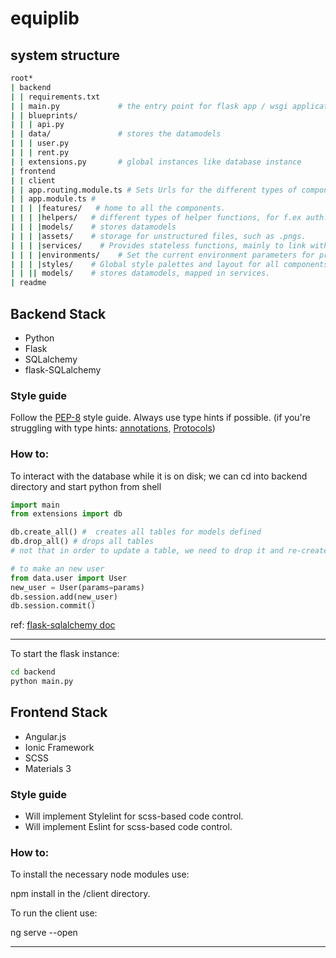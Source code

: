 # equiplib

system structure
----
```bash
root*
| backend
| | requirements.txt 
| | main.py				# the entry point for flask app / wsgi application
| | blueprints/
| | | api.py 
| | data/				# stores the datamodels
| | | user.py
| | | rent.py
| | extensions.py		# global instances like database instance
| frontend
| | client 
| | app.routing.module.ts # Sets Urls for the different types of components. Note that components can have nested children components.
| | app.module.ts # 
| | | |features/   # home to all the components.
| | | |helpers/   # different types of helper functions, for f.ex auth.gard.
| | | |models/    # stores datamodels
| | | |assets/    # storage for unstructured files, such as .pngs.
| | | |services/    # Provides stateless functions, mainly to link with the backend.
| | | |environments/    # Set the current environment parameters for prod / dev.
| | | |styles/    # Global style palettes and layout for all components.
| | || models/    # stores datamodels, mapped in services.
| readme
```

## Backend Stack
* Python
* Flask
* SQLalchemy
* flask-SQLalchemy

### Style guide
Follow the [PEP-8](https://peps.python.org/pep-0008/) style guide.
Always use type hints if possible.
(if you're struggling with type hints: [annotations](https://docs.python.org/3/howto/annotations.html), [Protocols](https://peps.python.org/pep-0544/))

### How to:

To interact with the database while it is on disk;
we can cd into backend directory and start python from shell
```python
import main
from extensions import db

db.create_all() #  creates all tables for models defined
db.drop_all() # drops all tables
# not that in order to update a table, we need to drop it and re-create it

# to make an new user
from data.user import User
new_user = User(params=params)
db.session.add(new_user)
db.session.commit()
```
ref: [flask-sqlalchemy doc](https://flask-sqlalchemy.palletsprojects.com/en/2.x/quickstart/)

----

To start the flask instance:

```bash
cd backend
python main.py
```
## Frontend Stack
* Angular.js
* Ionic Framework
* SCSS
* Materials 3

### Style guide
* Will implement Stylelint for scss-based code control.
* Will implement Eslint for scss-based code control.
### How to:

To install the necessary node modules use:

npm install in the /client directory.

To run the client use:

ng serve --open

----
